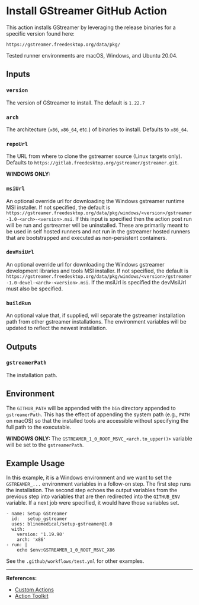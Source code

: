 # Install GStreamer GitHub Action

This action installs GStreamer by leveraging the release binaries for a specific version found here:

```
https://gstreamer.freedesktop.org/data/pkg/
```

Tested runner environments are macOS, Windows, and Ubuntu 20.04.

## Inputs

### `version`

The version of GStreamer to install.  The default is `1.22.7`

### `arch`

The architecture (`x86`, `x86_64`, etc.) of binaries to install.  Defaults to `x86_64`.

### `repoUrl`

The URL from where to clone the gstreamer source (Linux targets only).  Defaults to `https://gitlab.freedesktop.org/gstreamer/gstreamer.git`.

**WINDOWS ONLY:**

### `msiUrl`

An optional override url for downloading the Windows gstreamer runtime MSI installer. If not specified, the default is `https://gstreamer.freedesktop.org/data/pkg/windows/<version>/gstreamer-1.0-<arch>-<version>.msi`. If this input is specified then the action post run will be run and gsrtreamer will be uninstalled. These are primarily meant to be used in self hosted runners and not run in the gstreamer hosted runners that are bootstrapped and executed as non-persistent containers.

### `devMsiUrl`

An optional override url for downloading the Windows gstreamer development libraries and tools MSI installer. If not specified, the default is `https://gstreamer.freedesktop.org/data/pkg/windows/<version>/gstreamer-1.0-devel-<arch>-<version>.msi`.
If the msiUrl is specified the devMsiUrl must also be specified.

### `buildRun`

An optional value that, if supplied, will separate the gstreamer installation path from other gstreamer installations. The environment variables will be updated to reflect the newest installation.

## Outputs

### `gstreamerPath`

The installation path.

## Environment

The `GITHUB_PATH` will be appended with the `bin` directory appended to `gstreamerPath`.  This has the effect of appending the system path (e.g., `PATH` on macOS) so that the installed tools are accessible without specifying the full path to the executable.

**WINDOWS ONLY:** The `GSTREAMER_1_0_ROOT_MSVC_<arch.to_upper()>` variable will be set to the `gstreamerPath`.

## Example Usage

In this example, it is a Windows environment and we want to set the `GSTREAMER_...` environment variables in a follow-on step.  The first step runs the installation.  The second step echoes the output variables from the previous step into variables that are then redirected into the `GITHUB_ENV` variable.  If a next job were specified, it would have those variables set.


```
- name: Setup GStreamer
  id:   setup_gstreamer
  uses: blinemedical/setup-gstreamer@1.0
  with:
    version: '1.19.90'
    arch: 'x86'
- run: |
    echo $env:GSTREAMER_1_0_ROOT_MSVC_X86
```

See the `.github/workflows/test.yml` for other examples.

-------------
**References:**
 * [Custom Actions](https://docs.github.com/en/actions/creating-actions/about-custom-actions)
 * [Action Toolkit](https://github.com/actions/toolkit)
